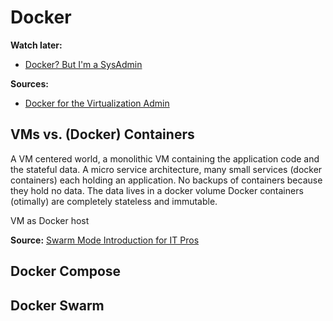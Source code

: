 # Docker

**Watch later:**
- [Docker? But I'm a SysAdmin](https://youtu.be/S3iKweF41Cc)

**Sources:**
- [Docker for the Virtualization Admin](https://github.com/arl/E-Books-1/blob/master/container/Docker-for-Virtualization-Admin-eBook.pdf)

## VMs vs. (Docker) Containers

A VM centered world, a monolithic VM containing the application code
and the stateful data.
A micro service architecture, many small services (docker containers) each
holding an application.
No backups of containers because they hold no data.
The data lives in a docker volume
Docker containers (otimally) are completely stateless and immutable.

VM as Docker host


**Source:** [Swarm Mode Introduction for IT Pros](https://training.play-with-docker.com/ops-s1-swarm-intro/)

## Docker Compose
## Docker Swarm
